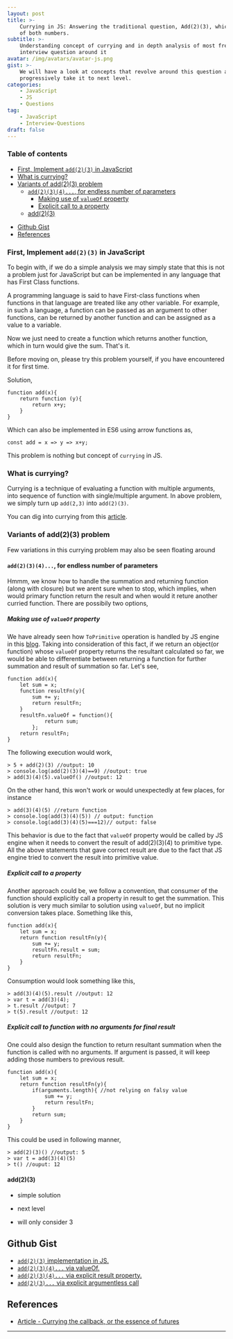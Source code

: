 ```yaml
---
layout: post
title: >-
    Currying in JS: Answering the traditional question, Add(2)(3), which gives sum
    of both numbers.
subtitle: >-
    Understanding concept of currying and in depth analysis of most frequent
    interview question around it
avatar: /img/avatars/avatar-js.png
gist: >-
    We will have a look at concepts that revolve around this question and
    progressively take it to next level.
categories:
    - JavaScript
    - JS
    - Questions
tag:
    - JavaScript
    - Interview-Questions
draft: false
---
```


### Table of contents

<!-- toc -->

-   [First, Implement `add(2)(3)` in JavaScript](#first-implement-add23-in-javascript)
-   [What is currying?](#what-is-currying)
-   [Variants of add(2)(3) problem](#variants-of-add23-problem)
    -   [`add(2)(3)(4)...`, for endless number of parameters](#add234-for-endless-number-of-parameters)
        -   [Making use of `valueOf` property](#making-use-of-valueof-property)
        -   [Explicit call to a property](#explicit-call-to-a-property)
    -   [add(2)(3)](#add23)

*   [Github Gist](#github-gist)
*   [References](#references)

<!-- tocstop -->

### First, Implement `add(2)(3)` in JavaScript

To begin with, if we do a simple analysis we may simply state that this is not a problem just for JavaScript but can be implemented in any language that has First Class functions.

A programming language is said to have First-class functions when functions in that language are treated like any other variable. For example, in such a language, a function can be passed as an argument to other functions, can be returned by another function and can be assigned as a value to a variable.

Now we just need to create a function which returns another function, which in turn would give the sum. That's it.

Before moving on, please try this problem yourself, if you have encountered it for first time.

Solution,

    function add(x){
        return function (y){
            return x+y;
        }
    }

Which can also be implemented in ES6 using arrow functions as,

    const add = x => y => x+y;

This problem is nothing but concept of `currying` in JS.

### What is currying?

Currying is a technique of evaluating a function with multiple arguments, into sequence of function with single/multiple argument.
In above problem, we simply turn up `add(2,3)` into `add(2)(3)`.

You can dig into currying from this [article](https://bjouhier.wordpress.com/2011/04/04/currying-the-callback-or-the-essence-of-futures/).

### Variants of add(2)(3) problem

Few variations in this currying problem may also be seen floating around

#### `add(2)(3)(4)...`, for endless number of parameters

Hmmm, we know how to handle the summation and returning function (along with closure) but we arent sure when to stop, which implies, when would primary function return the result and when would it reture another curried function. There are possibily two options,

##### Making use of `valueOf` property

We have already seen how `ToPrimitive` operation is handled by JS engine in this [blog](/2018/11/07/understanding-primitive-and-getter-setters/). Taking into consideration of this fact, if we return an object(or function) whose `valueOf` property returns the resultant calculated so far, we would be able to differentiate between returning a function for further summation and result of summation so far.
Let's see,

    function add(x){
        let sum = x;
        function resultFn(y){
            sum += y;
            return resultFn;
        }
        resultFn.valueOf = function(){
                return sum;
            };
        return resultFn;
    }

The following execution would work,

    > 5 + add(2)(3) //output: 10
    > console.log(add(2)(3)(4)==9) //output: true
    > add(3)(4)(5).valueOf() //output: 12

On the other hand, this won't work or would unexpectedly at few places, for instance

    > add(3)(4)(5) //return function
    > console.log(add(3)(4)(5)) // output: function
    > console.log(add(3)(4)(5)===12)// output: false

This behavior is due to the fact that `valueOf` property would be called by JS engine when it needs to convert the result of add(2)(3)(4) to primitive type. All the above statements that gave correct result are due to the fact that JS engine tried to convert the result into primitive value.

##### Explicit call to a property

Another approach could be, we follow a convention, that consumer of the function should explicitly call a property in result to get the summation. This solution is very much similar to solution using `valueOf`, but no implicit conversion takes place.
Something like this,

    function add(x){
        let sum = x;
        return function resultFn(y){
            sum += y;
            resultFn.result = sum;
            return resultFn;
        }
    }

Consumption would look something like this,

    > add(3)(4)(5).result //output: 12
    > var t = add(3)(4);
    > t.result //output: 7
    > t(5).result //output: 12

##### Explicit call to function with no arguments for final result

One could also design the function to return resultant summation when the function is called with no arguments. If argument is passed, it will keep adding those numbers to previous result.

    function add(x){
        let sum = x;
        return function resultFn(y){
            if(arguments.length){ //not relying on falsy value
                sum += y;
                return resultFn;
            }
            return sum;
        }
    }

This could be used in following manner,

    > add(2)(3)() //output: 5
    > var t = add(3)(4)(5)
    > t() //ouput: 12

#### add(2)(3)

-   simple solution
-   next level

-   will only consider 3

## Github Gist

-   [`add(2)(3)` implementation in JS.](https://gist.github.com/anubhavsrivastava/9baa61b12abe8d8a952f762f886e477b)
-   [`add(2)(3)(4)...` via valueOf.](https://gist.github.com/anubhavsrivastava/d178cb41a11795a078a327e3d9e3635c)
-   [`add(2)(3)(4)...` via explicit result property.](https://gist.github.com/anubhavsrivastava/6772d1a69d2581d9db2b8b742adb7beb)
-   [`add(2)(3)...` via explicit argumentless call](https://gist.github.com/anubhavsrivastava/b6301e95b7b405b6fb548a194a7c20f4)

## References

-   [Article - Currying the callback, or the essence of futures](https://bjouhier.wordpress.com/2011/04/04/currying-the-callback-or-the-essence-of-futures/)

---
